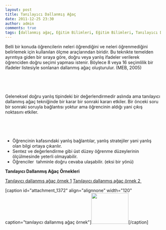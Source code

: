 ```yaml
---
layout: post
title: Tanılayıcı Dallanmış Ağaç
date: 2011-12-25 23:30
author: admin
comments: true
tags: [dallanmış ağaç, Eğitim Bilimleri, Eğitim Bilimleri, Tanılayıcı Dallanmış Ağaç örneği, Tanılayıcı Dallanmış Ağaç tekniği, tda]
---
```

Belli bir konuda öğrencilerin neleri öğrendiğini ve neleri öğrenmediğini belirlemek için kullanılan ölçme araçlarından biridir. Bu teknikte temelden ayrıntıya giden bir sıraya göre, doğru veya yanlış ifadeler verilerek öğrenciden doğru seçimi yapması istenir. Böylece 8 veya 16 seçimlilik bir ifadeler listesiyle sonlanan dallanmış ağaç oluşturulur. (MEB, 2005)

&nbsp;

&nbsp;

Geleneksel doğru yanlış tipindeki bir değerlendirmedir aslında ama tanılayıcı dallanmış ağaç tekniğinde bir karar bir sonraki kararı etkiler. Bir önceki soru bir sonraki soruyla bağlantısı yoktur ama öğrencinin aldığı yani çıkış noktasını etkiler.

&nbsp;

&nbsp;
<ul>
	<li>Öğrencinin kafasındaki yanlış bağlantılar, yanlış stratejiler yani yanlış olan bilgi ortaya çıkarılır.</li>
	<li>Sentez ve değerlendirme gibi üst düzey öğrenme düzeylerinin ölçülmesinde yeterli olmayabilir.</li>
	<li>Öğrenciler  tahminle doğru cevaba ulaşabilir. (eksi bir yönü)</li>
</ul>
<strong>Tanılayıcı Dallanmış Ağaç Örnekleri </strong>

<a class="myl" title="tanılayıcı dallanmış ağaç" href="http://www.egitimvaktim.com/dosyalar/2011/12/tdadallanmis-agac-tanilayici.doc" target="_blank">Tanılayıcı dallanmış ağaç örnek 1</a>
<a class="myl" href="http://www.egitimvaktim.com/dosyalar/2011/12/Tanilayici-dallanmis-agac-ornek.doc" target="_blank">Tanılayıcı dallanmış ağaç örnek 2 </a>

[caption id="attachment_1372" align="alignnone" width="120" caption="tanılayıcı dallanmış ağaç örnek"]<a href="http://www.egitimvaktim.com/dosyalar/2011/12/tanilayici-dallanmis-agac-tda.gif"><img class="size-thumbnail wp-image-1372 " title="tanılayıcı Dallanmış ağaç örneği" src="http://www.egitimvaktim.com/dosyalar/2011/12/tanilayici-dallanmis-agac-tda-120x100.gif" alt="" width="120" height="100" /></a>[/caption]

